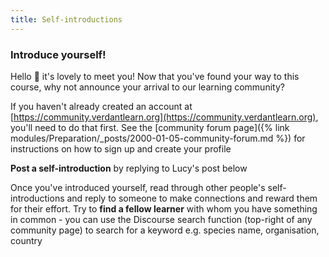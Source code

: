 ```yaml
---
title: Self-introductions
---
```


### Introduce yourself!

Hello :wave: it's lovely to meet you!  Now that you've found your way to this course, why not announce your arrival to our learning community?

<!-- If you haven't already created an account at [https://community.verdantlearn.org](https://community.verdantlearn.org), you'll need to do that first.  See the *Community forum* page in the Preparation module for instructions on how to sign up and create your profile -->

If you haven't already created an account at [https://community.verdantlearn.org](https://community.verdantlearn.org), you'll need to do that first.  See the [community forum page]({% link modules/Preparation/_posts/2000-01-05-community-forum.md %}) for instructions on how to sign up and create your profile

**Post a self-introduction** by replying to Lucy's post below

Once you've introduced yourself, read through other people's self-introductions and reply to someone to make connections and reward them for their effort.  Try to **find a fellow learner** with whom you have something in common - you can use the Discourse search function (top-right of any community page) to search for a keyword e.g. species name, organisation, country


<div id='discourse-comments'></div>

<script type="text/javascript">
  window.DiscourseEmbed = { discourseUrl: 'https://community.verdantlearn.org/', topicId: 23 };

  (function() {
    var d = document.createElement('script'); d.type = 'text/javascript'; d.async = true;
    d.src = window.DiscourseEmbed.discourseUrl + 'javascripts/embed.js';
    (document.getElementsByTagName('head')[0] || document.getElementsByTagName('body')[0]).appendChild(d);
  })();
</script>


